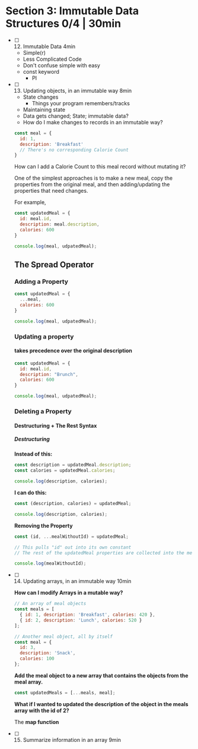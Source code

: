 # Section 3: Immutable Data Structures 0/4 | 30min

  - [ ] 12. Immutable Data 4min
    - Simple(r)
    - Less Complicated Code
    - Don't confuse simple with easy
    - const keyword
      - PI
  - [ ] 13. Updating objects, in an immutable way 8min
    - State changes
      - Things your program remembers/tracks
    - Maintaining state
    - Data gets changed; State; immutable data?
    - How do I make changes to records in an immutable way?
    
    ```javascript
    const meal = {
      id: 1,
      description: 'Breakfast'
      // There's no corresponding Calorie Count
    }
    ```
    
    How can I add a Calorie Count to this meal record without mutating it?
    
    One of the simplest approaches is to make a new meal, copy the properties from the original meal, and then adding/updating the properties that need changes.
    
    For example,
    
    ```javascript
    const updatedMeal = {
      id: meal.id,
      description: meal.description,
      calories: 600
    }
    
    console.log(meal, udpatedMeal);
    ```
    
    ## The Spread Operator

    ### Adding a Property

    ```javascript
    const updatedMeal = {
      ...meal,
      calories: 600
    }
    
    console.log(meal, udpatedMeal);
    ```

    ### Updating a property
    
    #### takes precedence over the original description

    ```javascript
    const updatedMeal = {
      id: meal.id,
      description: "Brunch",
      calories: 600
    }
    
    console.log(meal, udpatedMeal);
    ```

    ### Deleting a Property
    
    #### Destructuring + The Rest Syntax
    
    ##### Destructuring
    
    **Instead of this:**
    ```javascript
    const description = updatedMeal.description;
    const calories = updatedMeal.calories;
    
    console.log(description, calories);
    ```
    
    **I can do this:**
    ```javascript
    const (description, calories) = updatedMeal;
    
    console.log(description, calories);
    ```
    
    **Removing the Property**
    ```javascript
    const (id, ...mealWithoutId) = updatedMeal;
    
    // This pulls "id" out into its own constant
    // The rest of the updatedMeal properties are collected into the mealWithoutId constant
    
    console.log(mealWithoutId);
    ```
    
  - [ ] 14. Updating arrays, in an immutable way 10min
  
    **How can I modify Arrays in a mutable way?**
    
    ```javascript
    // An array of meal objects
    const meals = [
      { id: 1, description: 'Breakfast', calories: 420 },
      { id: 2, description: 'Lunch', calories: 520 }
    ];
    
    // Another meal object, all by itself
    const meal = { 
      id: 3, 
      description: 'Snack', 
      calories: 100
    };
    ```
    
    **Add the meal object to a new array that contains the objects from the meal array.**
    
    ```javascript
    const updatedMeals = [...meals, meal];
    ```
    
    **What if I wanted to updated the description of the object in the meals array with the id of 2?**
    
    The **map function**

  - [ ] 15. Summarize information in an array 9min
